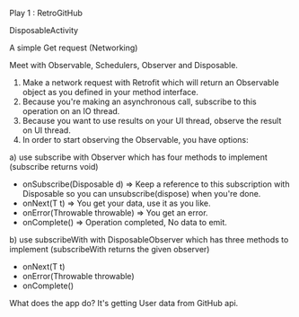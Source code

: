 Play 1 : RetroGitHub


DisposableActivity

A simple Get request (Networking)

Meet with Observable, Schedulers, Observer and Disposable.

1. Make a network request with Retrofit which will return an Observable<T> object as you defined in your method interface.
2. Because you're making an asynchronous call, subscribe to this operation on an IO thread.
3. Because you want to use results on your UI thread, observe the result on UI thread.
4. In order to start observing the Observable, you have options:

a) use subscribe with Observer<T> which has four methods to implement (subscribe returns void)

* onSubscribe(Disposable d) => Keep a reference to this subscription with Disposable so you can unsubscribe(dispose) when you're done.
* onNext(T t) => You get your data, use it as you like.
* onError(Throwable throwable) => You get an error.
* onComplete() => Operation completed, No data to emit.

b) use subscribeWith with DisposableObserver<T> which has three methods to implement (subscribeWith returns the given observer)

* onNext(T t)
* onError(Throwable throwable)
* onComplete()

What does the app do?
It's getting User data from GitHub api.







